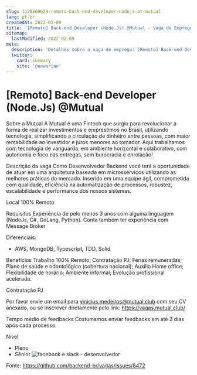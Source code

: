 ```yaml
---
slug: 1128869629-remoto-back-end-developer-nodejs-at-mutual
lang: pt-br
createdAt: 2022-02-09
title: '[Remoto] Back-end Developer (Node.Js) @Mutual - Vaga de Emprego'
sitemap:
  lastModified: 2022-02-09
meta:
  description: 'Detalhes sobre a vaga de emprego: [Remoto] Back-end Developer (Node.Js) @Mutual'
  twitter:
    card: summary
    site: '@nawarian'
---
```


# [Remoto] Back-end Developer (Node.Js) @Mutual

Sobre a Mutual
A Mutual é uma Fintech que surgiu para revolucionar a forma de realizar investimentos e empréstimos no Brasil, utilizando tecnologia, simplificando a circulação de dinheiro entre pessoas, com maior rentabilidade ao investidor e juros menores ao tomador. Aqui trabalhamos com tecnologia de vanguarda, em ambiente horizontal e colaborativo, com autonomia e foco nas entregas, sem burocracia e enrolação!

Descrição da vaga
Como Desenvolvedor Backend você terá a oportunidade de atuar em uma arquitetura baseada em microsserviços utilizando as melhores práticas do mercado. Inserido em uma equipe ágil, comprometida com qualidade, eficiência na automatização de processos, robustez, escalabilidade e performance dos nossos sistemas.


Local
100% Remoto

Requisitos
Experiência de pelo menos 3 anos com alguma linguagem (NodeJs, C#, GoLang, Python). Conta também ter experiência com Message Broker

Diferenciais:
- AWS, MongoDB, Typescript, TDD, Solid

Benefícios
Trabalho 100% Remoto;
Contratação PJ;
Férias remuneradas;
Plano de saúde e odontológico (cobertura nacional);
Auxílio Home office;
Flexibilidade de horário;
Ambiente informal;
Evolução profissional acelerada.

Contratação PJ



Por favor envie um email para vinicius.medeiros@mutual.club com seu CV anexado, ou se inscrever diretamente pelo link: 
https://vagas.mutual.club/

Tempo médio de feedbacks
Costumamos enviar feedbacks em até 2 dias após cada processo.


Nível
- Pleno
- Sênior
![facebook e slack - desenvolvedor](https://user-images.githubusercontent.com/99297663/153263199-5708b278-509f-4fcc-b100-5aac94065eb6.png)





Fonte: https://github.com/backend-br/vagas/issues/8472
